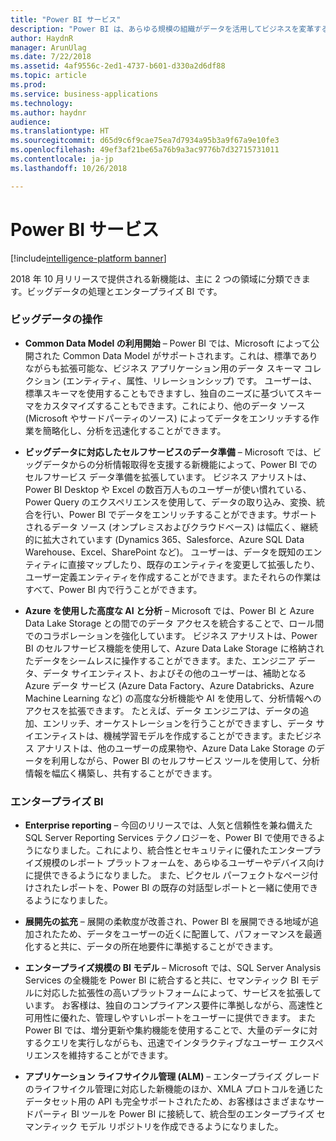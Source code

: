 ```yaml
---
title: "Power BI サービス"
description: "Power BI は、あらゆる規模の組織がデータを活用してビジネスを変革するのを支援しています。"
author: HaydnR
manager: ArunUlag
ms.date: 7/22/2018
ms.assetid: 4af9556c-2ed1-4737-b601-d330a2d6df88
ms.topic: article
ms.prod: 
ms.service: business-applications
ms.technology: 
ms.author: haydnr
audience: 
ms.translationtype: HT
ms.sourcegitcommit: d65d9c6f9cae75ea7d7934a95b3a9f67a9e10fe3
ms.openlocfilehash: 49ef3af21be65a76b9a3ac9776b7d32715731011
ms.contentlocale: ja-jp
ms.lasthandoff: 10/26/2018

---
```

# <a name="power-bi-service"></a>Power BI サービス

[!include[intelligence-platform banner](../../includes/intelligence-platform.md)]



2018 年 10 月リリースで提供される新機能は、主に 2 つの領域に分類できます。ビッグデータの処理とエンタープライズ BI です。

### <a name="working-with-big-data"></a>ビッグデータの操作

-   **Common Data Model の利用開始** – Power BI では、Microsoft によって公開された Common Data Model がサポートされます。これは、標準でありながらも拡張可能な、ビジネス アプリケーション用のデータ スキーマ コレクション (エンティティ、属性、リレーションシップ) です。 ユーザーは、標準スキーマを使用することもできますし、独自のニーズに基づいてスキーマをカスタマイズすることもできます。これにより、他のデータ ソース (Microsoft やサードパーティのソース) によってデータをエンリッチする作業を簡略化し、分析を迅速化することができます。

-   **ビッグデータに対応したセルフサービスのデータ準備** – Microsoft では、ビッグデータからの分析情報取得を支援する新機能によって、Power BI でのセルフサービス データ準備を拡張しています。 ビジネス アナリストは、Power BI Desktop や Excel の数百万人ものユーザーが使い慣れている、Power Query のエクスペリエンスを使用して、データの取り込み、変換、統合を行い、Power BI でデータをエンリッチすることができます。サポートされるデータ ソース (オンプレミスおよびクラウドベース) は幅広く、継続的に拡大されています (Dynamics 365、Salesforce、Azure SQL Data Warehouse、Excel、SharePoint など)。 ユーザーは、データを既知のエンティティに直接マップしたり、既存のエンティティを変更して拡張したり、ユーザー定義エンティティを作成することができます。またそれらの作業はすべて、Power BI 内で行うことができます。
 
-   **Azure を使用した高度な AI と分析** – Microsoft では、Power BI と Azure Data Lake Storage との間でのデータ アクセスを統合することで、ロール間でのコラボレーションを強化しています。 ビジネス アナリストは、Power BI のセルフサービス機能を使用して、Azure Data Lake Storage に格納されたデータをシームレスに操作することができます。また、エンジニア データ、データ サイエンティスト、およびその他のユーザーは、補助となる Azure データ サービス (Azure Data Factory、Azure Databricks、Azure Machine Learning など) の高度な分析機能や AI を使用して、分析情報へのアクセスを拡張できます。 たとえば、データ エンジニアは、データの追加、エンリッチ、オーケストレーションを行うことができますし、データ サイエンティストは、機械学習モデルを作成することができます。またビジネス アナリストは、他のユーザーの成果物や、Azure Data Lake Storage のデータを利用しながら、Power BI のセルフサービス ツールを使用して、分析情報を幅広く構築し、共有することができます。

### <a name="enterprise-bi"></a>エンタープライズ BI

-   **Enterprise reporting** – 今回のリリースでは、人気と信頼性を兼ね備えた SQL Server Reporting Services テクノロジーを、Power BI で使用できるようになりました。これにより、統合性とセキュリティに優れたエンタープライズ規模のレポート プラットフォームを、あらゆるユーザーやデバイス向けに提供できるようになりました。 また、ピクセル パーフェクトなページ付けされたレポートを、Power BI の既存の対話型レポートと一緒に使用できるようになりました。
  
-   **展開先の拡充** – 展開の柔軟度が改善され、Power BI を展開できる地域が追加されたため、データをユーザーの近くに配置して、パフォーマンスを最適化すると共に、データの所在地要件に準拠することができます。

-   **エンタープライズ規模の BI モデル** – Microsoft では、SQL Server Analysis Services の全機能を Power BI に統合すると共に、セマンティック BI モデルに対応した拡張性の高いプラットフォームによって、サービスを拡張しています。 お客様は、独自のコンプライアンス要件に準拠しながら、高速性と可用性に優れた、管理しやすいレポートをユーザーに提供できます。 また Power BI では、増分更新や集約機能を使用することで、大量のデータに対するクエリを実行しながらも、迅速でインタラクティブなユーザー エクスペリエンスを維持することができます。

-   **アプリケーション ライフサイクル管理 (ALM)** – エンタープライズ グレードのライフサイクル管理に対応した新機能のほか、XMLA プロトコルを通じたデータセット用の API も完全サポートされたため、お客様はさまざまなサードパーティ BI ツールを Power BI に接続して、統合型のエンタープライズ セマンティック モデル リポジトリを作成できるようになりました。

